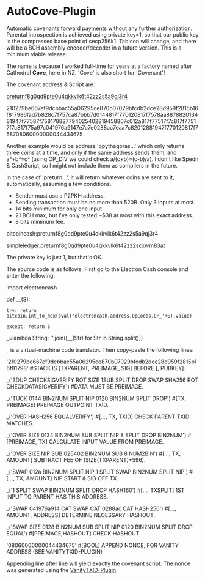 # AutoCove-Plugin
Automatic covenants forward payments without any further authorization. Parental introspection is achieved using private key=1, so that our public key is the compressed base point of secp256k1. TabIcon will change, and there will be a BCH assembly encoder/decoder in a future version. This is a minimum viable release.

The name is because I worked full-time for years at a factory named after Cathedral **Cove**, here in NZ. 'Cove' is also short for 'Covenant'!

The covenant address & Script are:

[preturnf8g0qd9pte0u4qkkvlk6t42zz2s5a9qj3r4](https://www.blockchain.com/bch/address/preturnf8g0qd9pte0u4qkkvlk6t42zz2s5a9qj3r4)

210279be667ef9dcbbac55a06295ce870b07029bfcdb2dce28d959f2815b16f817986fad7b828c7f757ca87bbb7d0144817f770120817f7578aa887882013481947f77587f758178827794025402819458807c012a817f77517f7c817f77517f7c817f75a97c041976a9147e7c7e0288ac7eaa7c82012881947f770120817f758708060000000044434675

Another example would be address 'ppythagoras...' which only returns three coins at a time, and only if the same address sends them, and a²+b²=c² (using OP_DIV we could check a/(c+b)=(c-b)/a).
I don't like Spedn & CashScript, so I might not include them as compilers in the future.

In the case of 'preturn...', it will return whatever coins are sent to it, automatically, assuming a few conditions.
- Sender must use a P2PKH address.
- Sending transaction must be no more than 520B. Only 3 inputs at most.
- 14 bits minimum for only one input.
- 21 BCH max, but I've only tested ~$38 at most with this exact address.
- 8 bits minimum fee.

bitcoincash:preturnf8g0qd9pte0u4qkkvlk6t42zz2s5a9qj3r4

simpleledger:preturnf8g0qd9pte0u4qkkvlk6t42zz2scxwm83at

The private key is just 1, but that's OK.

The source code is as follows. First go to the Electron Cash console and enter the following:

import electroncash

def __(S):

    try: return bitcoin.int_to_hex(eval('electroncash.address.OpCodes.OP_'+S).value)
    
    except: return S
    
_=lambda String: ''.join([__(Str) for Str in String.split()])

_ is a virtual-machine code translator. Then copy-paste the following lines:

'210279be667ef9dcbbac55a06295ce870b07029bfcdb2dce28d959f2815b16f81798'	#STACK IS [TXPARENT, PREIMAGE, SIG] BEFORE [, PUBKEY].

_('3DUP CHECKSIGVERIFY  ROT SIZE 1SUB SPLIT DROP  SWAP SHA256  ROT CHECKDATASIGVERIFY')	#DATA MUST BE PREIMAGE.

_('TUCK 0144 BIN2NUM SPLIT NIP 0120 BIN2NUM SPLIT DROP')	#[TX, PREIMAGE] PREIMAGE OUTPOINT TXID.

_('OVER HASH256 EQUALVERIFY')	#[..., TX, TXID] CHECK PARENT TXID MATCHES.

_('OVER SIZE 0134 BIN2NUM SUB SPLIT NIP  8 SPLIT DROP  BIN2NUM')	#[PREIMAGE, TX] CALCULATE INPUT VALUE FROM PREIMAGE.

_('OVER SIZE NIP SUB  025402 BIN2NUM SUB  8 NUM2BIN')	#[..., TX, AMOUNT] SUBTRACT FEE OF (SIZE(TXPARENT)+596).

_('SWAP 012a BIN2NUM SPLIT NIP  1 SPLIT  SWAP BIN2NUM SPLIT NIP')	# [..., TX, AMOUNT] NIP START & SIG OFF TX.

_('1 SPLIT  SWAP BIN2NUM SPLIT DROP   HASH160')	#[..., TXSPLIT] 1ST INPUT TO PARENT HAS THIS ADDRESS.

_('SWAP 041976a914 CAT SWAP CAT 0288ac CAT  HASH256')	#[..., AMOUNT, ADDRESS] DETERMINE NECESSARY HASHOUT.

_('SWAP SIZE 0128 BIN2NUM SUB SPLIT NIP 0120 BIN2NUM SPLIT DROP  EQUAL')	#[PREIMAGE,HASHOUT] CHECK HASHOUT.

'08060000000044434675'	#[BOOL] APPEND NONCE, FOR VANITY ADDRESS (SEE VANITYTXID-PLUGIN)

Appending line after line will yield exactly the covenant script. The nonce was generated using the [VanityTXID-Plugin](https://github.com/TinosNitso/VanityTXID-Plugin).
